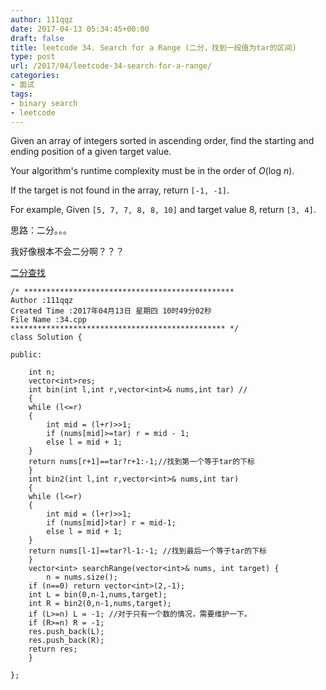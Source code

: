 ```yaml
---
author: 111qqz
date: 2017-04-13 05:34:45+00:00
draft: false
title: leetcode 34. Search for a Range (二分，找到一段值为tar的区间)
type: post
url: /2017/04/leetcode-34-search-for-a-range/
categories:
- 面试
tags:
- binary search
- leetcode
---
```


Given an array of integers sorted in ascending order, find the starting and ending position of a given target value.

Your algorithm's runtime complexity must be in the order of _O_(log _n_).

If the target is not found in the array, return `[-1, -1]`.

For example,
Given `[5, 7, 7, 8, 8, 10]` and target value 8,
return `[3, 4]`.



思路：二分。。。

我好像根本不会二分啊？？？

[二分查找](http://www.voidcn.com/blog/LaoJiu_/article/p-6513405.html)



    
    /* ***********************************************
    Author :111qqz
    Created Time :2017年04月13日 星期四 10时49分02秒
    File Name :34.cpp
    ************************************************ */
    class Solution {
    
    public:
    
        int n;
        vector<int>res;
        int bin(int l,int r,vector<int>& nums,int tar) //
        {
    	while (l<=r)
    	{
    	    int mid = (l+r)>>1;
    	    if (nums[mid]>=tar) r = mid - 1;
    	    else l = mid + 1;
    	}
    	return nums[r+1]==tar?r+1:-1;//找到第一个等于tar的下标
        }
        int bin2(int l,int r,vector<int>& nums,int tar)
        {
    	while (l<=r)
    	{
    	    int mid = (l+r)>>1;
    	    if (nums[mid]>tar) r = mid-1;
    	    else l = mid + 1;
    	}
    	return nums[l-1]==tar?l-1:-1; //找到最后一个等于tar的下标
        }
        vector<int> searchRange(vector<int>& nums, int target) {
            n = nums.size();
    	if (n==0) return vector<int>(2,-1);
    	int L = bin(0,n-1,nums,target);
    	int R = bin2(0,n-1,nums,target);
    	if (L>=n) L = -1; //对于只有一个数的情况，需要维护一下。
    	if (R>=n) R = -1;
    	res.push_back(L);
    	res.push_back(R);
    	return res;
        }
    
    };
    
    






